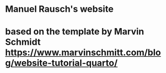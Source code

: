 # Manuel Rausch's website
# based on the template by Marvin Schmidt https://www.marvinschmitt.com/blog/website-tutorial-quarto/